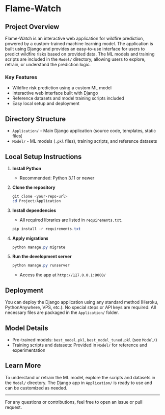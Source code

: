 # Flame-Watch

## Project Overview

Flame-Watch is an interactive web application for wildfire prediction, powered by a custom-trained machine learning model. The application is built using Django and provides an easy-to-use interface for users to predict wildfire risks based on provided data. The ML models and training scripts are included in the `Model/` directory, allowing users to explore, retrain, or understand the prediction logic.

### Key Features
- Wildfire risk prediction using a custom ML model
- Interactive web interface built with Django
- Reference datasets and model training scripts included
- Easy local setup and deployment

## Directory Structure

- `Application/` - Main Django application (source code, templates, static files)
- `Model/` - ML models (`.pkl` files), training scripts, and reference datasets

## Local Setup Instructions

1. **Install Python**
   - Recommended: Python 3.11 or newer

2. **Clone the repository**
   ```powershell
   git clone <your-repo-url>
   cd Project/Application
   ```

3. **Install dependencies**
   - All required libraries are listed in `requirements.txt`.
   ```powershell
   pip install -r requirements.txt
   ```

4. **Apply migrations**
   ```powershell
   python manage.py migrate
   ```

5. **Run the development server**
   ```powershell
   python manage.py runserver
   ```
   - Access the app at `http://127.0.0.1:8000/`

## Deployment

You can deploy the Django application using any standard method (Heroku, PythonAnywhere, VPS, etc.). No special steps or API keys are required. All necessary files are packaged in the `Application/` folder.

## Model Details

- Pre-trained models: `best_model.pkl`, `best_model_tuned.pkl` (see `Model/`)
- Training scripts and datasets: Provided in `Model/` for reference and experimentation

## Learn More

To understand or retrain the ML model, explore the scripts and datasets in the `Model/` directory. The Django app in `Application/` is ready to use and can be customized as needed.

---
For any questions or contributions, feel free to open an issue or pull request.
